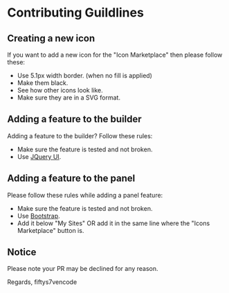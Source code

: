 # Contributing Guildlines

## Creating a new icon
If you want to add a new icon for the "Icon Marketplace" then please follow these:
- Use 5.1px width border. (when no fill is applied)
- Make them black.
- See how other icons look like.
- Make sure they are in a SVG format.

## Adding a feature to the builder
Adding a feature to the builder? Follow these rules:
- Make sure the feature is tested and not broken.
- Use [JQuery UI](https://jqueryui.com).

## Adding a feature to the panel
Please follow these rules while adding a panel feature:
- Make sure the feature is tested and not broken.
- Use [Bootstrap](https://getbootstrap.com).
- Add it below "My Sites" OR add it in the same line where the "Icons Marketplace" button is.

## Notice
Please note your PR may be declined for any reason.

Regards,
fiftys7vencode
